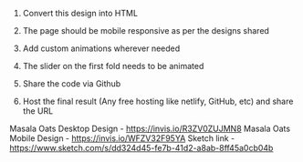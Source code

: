 1. Convert this design into HTML

2. The page should be mobile responsive as per the designs shared

3. Add custom animations wherever needed

4. The slider on the first fold needs to be animated

5. Share the code via Github

6. Host the final result (Any free hosting like netlify, GitHub, etc) and share the URL

Masala Oats Desktop Design - https://invis.io/R3ZV0ZUJMN8
Masala Oats Mobile Design - https://invis.io/WFZV32F95YA
Sketch link - https://www.sketch.com/s/dd324d45-fe7b-41d2-a8ab-8ff45a0cb04b
